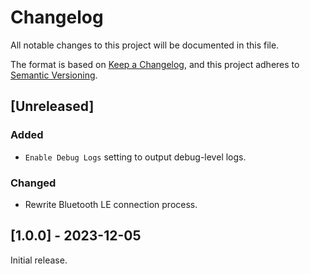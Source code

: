 # Changelog

All notable changes to this project will be documented in this file.

The format is based on [Keep a Changelog](https://keepachangelog.com/en/1.1.0/),
and this project adheres to [Semantic Versioning](https://semver.org/spec/v2.0.0.html).

## [Unreleased]

### Added

- `Enable Debug Logs` setting to output debug-level logs.

### Changed

- Rewrite Bluetooth LE connection process.

## [1.0.0] - 2023-12-05

Initial release.
